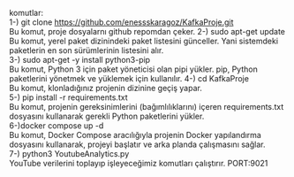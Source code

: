 komutlar:  
1-) git clone https://github.com/enessskaragoz/KafkaProje.git  
Bu komut, proje dosyalarnı github repomdan çeker.
2-) sudo apt-get update  
Bu komut, yerel paket dizinindeki paket listesini günceller. Yani sistemdeki paketlerin en son sürümlerinin listesini alır.  
3-) sudo apt-get -y install python3-pip  
 Bu komut, Python 3 için paket yöneticisi olan pipi yükler. pip, Python paketlerini yönetmek ve yüklemek için kullanılır.
4-) cd KafkaProje  
 Bu komut, klonladığınız projenin dizinine geçiş yapar.  
5-) pip install -r requirements.txt  
Bu komut, projenin gereksinimlerini (bağımlılıklarını) içeren requirements.txt dosyasını kullanarak gerekli Python paketlerini yükler.  
6-)docker compose up -d  
Bu komut, Docker Compose aracılığıyla projenin Docker yapılandırma dosyasını kullanarak, projeyi başlatır ve arka planda çalışmasını sağlar.   
7-) python3 YoutubeAnalytics.py  
YouTube verilerini toplayıp işleyeceğimiz komutları çalıştırır.
PORT:9021  
